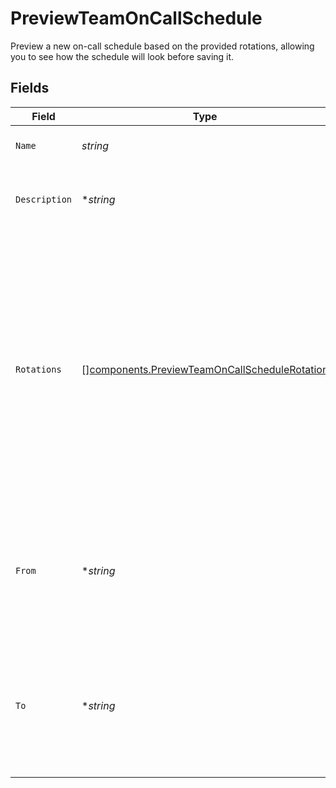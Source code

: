 # PreviewTeamOnCallSchedule

Preview a new on-call schedule based on the provided rotations, allowing you to see how the schedule will look before saving it.


## Fields

| Field                                                                                                                                                                                        | Type                                                                                                                                                                                         | Required                                                                                                                                                                                     | Description                                                                                                                                                                                  |
| -------------------------------------------------------------------------------------------------------------------------------------------------------------------------------------------- | -------------------------------------------------------------------------------------------------------------------------------------------------------------------------------------------- | -------------------------------------------------------------------------------------------------------------------------------------------------------------------------------------------- | -------------------------------------------------------------------------------------------------------------------------------------------------------------------------------------------- |
| `Name`                                                                                                                                                                                       | *string*                                                                                                                                                                                     | :heavy_check_mark:                                                                                                                                                                           | The on-call schedule's name.                                                                                                                                                                 |
| `Description`                                                                                                                                                                                | **string*                                                                                                                                                                                    | :heavy_minus_sign:                                                                                                                                                                           | A detailed description of the on-call schedule.                                                                                                                                              |
| `Rotations`                                                                                                                                                                                  | [][components.PreviewTeamOnCallScheduleRotation](../../models/components/previewteamoncallschedulerotation.md)                                                                               | :heavy_check_mark:                                                                                                                                                                           | An array of objects that specify rotations for the schedule. If not provided, the deprecated single-rotation parameters can be used instead, with `time_zone` and `strategy` being required. |
| `From`                                                                                                                                                                                       | **string*                                                                                                                                                                                    | :heavy_minus_sign:                                                                                                                                                                           | An ISO8601 time string specifying the start of the time window to preview. Defaults to now.                                                                                                  |
| `To`                                                                                                                                                                                         | **string*                                                                                                                                                                                    | :heavy_minus_sign:                                                                                                                                                                           | An ISO8601 time string specifying the end of the time window to preview. Defaults to two weeks from now.                                                                                     |